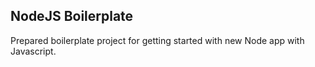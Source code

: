 ## NodeJS Boilerplate

Prepared boilerplate project for getting started with new Node app with Javascript.
